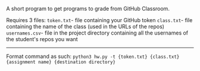 A short program to get programs to grade from GitHub Classroom. 

Requires 3 files:
  `token.txt`- file containing your GitHub token
  `class.txt`- file containing the name of the class (used in the URLs of the repos)
  `usernames.csv`- file in the project directory containing all the usernames of the student's repos you want
  
---

Format command as such:
`python3 hw.py -t {token.txt} {class.txt} {assignment name} {destination directory}`
